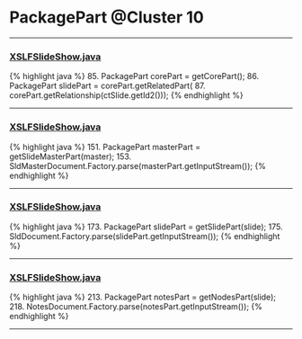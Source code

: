 # PackagePart @Cluster 10

***

### [XSLFSlideShow.java](https://searchcode.com/codesearch/view/97406428/)
{% highlight java %}
85.  PackagePart corePart = getCorePart();
86. PackagePart slidePart = corePart.getRelatedPart(
87.       corePart.getRelationship(ctSlide.getId2()));
{% endhighlight %}

***

### [XSLFSlideShow.java](https://searchcode.com/codesearch/view/97406428/)
{% highlight java %}
151. PackagePart masterPart = getSlideMasterPart(master);
153.   SldMasterDocument.Factory.parse(masterPart.getInputStream());
{% endhighlight %}

***

### [XSLFSlideShow.java](https://searchcode.com/codesearch/view/97406428/)
{% highlight java %}
173. PackagePart slidePart = getSlidePart(slide);
175.   SldDocument.Factory.parse(slidePart.getInputStream());
{% endhighlight %}

***

### [XSLFSlideShow.java](https://searchcode.com/codesearch/view/97406428/)
{% highlight java %}
213. PackagePart notesPart = getNodesPart(slide);
218.   NotesDocument.Factory.parse(notesPart.getInputStream());
{% endhighlight %}

***

